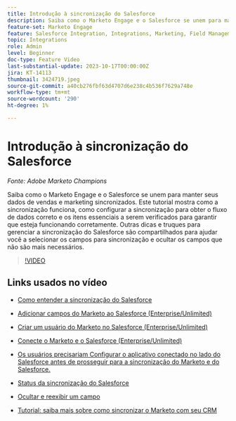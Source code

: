```yaml
---
title: Introdução à sincronização do Salesforce
description: Saiba como o Marketo Engage e o Salesforce se unem para manter seus dados de vendas e marketing sincronizados. Este tutorial mostra como a sincronização funciona, como configurar a sincronização para obter o fluxo de dados correto e os itens essenciais a serem verificados para garantir que esteja funcionando corretamente.
feature-set: Marketo Engage
feature: Salesforce Integration, Integrations, Marketing, Field Management, Administration
topic: Integrations
role: Admin
level: Beginner
doc-type: Feature Video
last-substantial-update: 2023-10-17T00:00:00Z
jira: KT-14113
thumbnail: 3424719.jpeg
source-git-commit: a40cb276fbf63d4707d6e238c4b536f7629a748e
workflow-type: tm+mt
source-wordcount: '290'
ht-degree: 1%

---
```



# Introdução à sincronização do Salesforce

*Fonte: Adobe Marketo Champions*

Saiba como o Marketo Engage e o Salesforce se unem para manter seus dados de vendas e marketing sincronizados. Este tutorial mostra como a sincronização funciona, como configurar a sincronização para obter o fluxo de dados correto e os itens essenciais a serem verificados para garantir que esteja funcionando corretamente. Outras dicas e truques para gerenciar a sincronização do Salesforce são compartilhados para ajudar você a selecionar os campos para sincronização e ocultar os campos que não são mais necessários.

>[!VIDEO](https://video.tv.adobe.com/v/3424719/?learn=on)

## Links usados no vídeo

* [Como entender a sincronização do Salesforce](https://experienceleague.adobe.com/docs/marketo/using/product-docs/crm-sync/salesforce-sync/understanding-the-salesforce-sync.html)

* [Adicionar campos do Marketo ao Salesforce (Enterprise/Unlimited)](https://experienceleague.adobe.com/docs/marketo/using/product-docs/crm-sync/salesforce-sync/setup/enterprise-unlimited-edition/step-1-of-3-add-marketo-fields-to-salesforce-enterprise-unlimited.html)

* [Criar um usuário do Marketo no Salesforce (Enterprise/Unlimited)](https://experienceleague.adobe.com/docs/marketo/using/product-docs/crm-sync/salesforce-sync/setup/enterprise-unlimited-edition/step-2-of-3-create-a-salesforce-user-for-marketo-enterprise-unlimited.html)

* [Conecte o Marketo e o Salesforce (Enterprise/Unlimited)](https://experienceleague.adobe.com/docs/marketo/using/product-docs/crm-sync/salesforce-sync/setup/enterprise-unlimited-edition/step-3-of-3-connect-marketo-and-salesforce-enterprise-unlimited.html)

* [Os usuários precisariam Configurar o aplicativo conectado no lado do Salesforce antes de prosseguir para a sincronização do Marketo e do Salesforce.](https://experienceleague.adobe.com/docs/marketo/using/product-docs/crm-sync/salesforce-sync/log-in-using-oauth-2-0.html)

* [Status da sincronização do Salesforce](https://experienceleague.adobe.com/docs/marketo/using/product-docs/crm-sync/salesforce-sync/salesforce-sync-status.html)

* [Ocultar e reexibir um campo](https://experienceleague.adobe.com/docs/marketo/using/product-docs/administration/field-management/hide-and-unhide-a-field.html)

* [Tutorial: saiba mais sobre como sincronizar o Marketo com seu CRM](https://experienceleague.adobe.com/docs/marketo-learn/tutorials/lead-and-data-management/crm-sync-learn.html)

